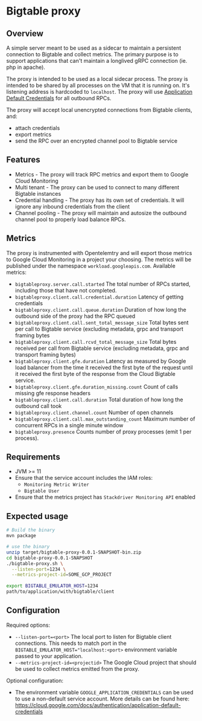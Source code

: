 # Bigtable proxy

## Overview

A simple server meant to be used as a sidecar to maintain a persistent connection to Bigtable and
collect metrics. The primary purpose is to support applications that can't maintain a longlived
gRPC connection (ie. php in apache).

The proxy is intended to be used as a local sidecar process. The proxy is intended to be shared by
all processes on the VM that it is running on. It's listening address is hardcoded to `localhost`.
The proxy will use [Application Default Credentials](https://cloud.google.com/docs/authentication/application-default-credentials)
for all outbound RPCs.

The proxy will accept local unencrypted connections from Bigtable clients, and:
- attach credentials
- export metrics
- send the RPC over an encrypted channel pool to Bigtable service

## Features

* Metrics - The proxy will track RPC metrics and export them to Google Cloud Monitoring
* Multi tenant - The proxy can be used to connect to many different Bigtable instances
* Credential handling - The proxy has its own set of credentials. It will ignore any inbound
  credentials from the client
* Channel pooling - The proxy will maintain and autosize the outbound channel pool to properly
  load balance RPCs.

## Metrics

The proxy is instrumented with Opentelemtry and will export those metrics to Google Cloud Monitoring
in a project your choosing. The metrics will be published under the namespace
`workload.googleapis.com`. Available metrics:

* `bigtableproxy.server.call.started` The total number of RPCs started, including those that have 
    not completed.
* `bigtableproxy.client.call.credential.duration` Latency of getting credentials
* `bigtableproxy.client.call.queue.duration` Duration of how long the outbound side of the proxy had
  the RPC queued
* `bigtableproxy.client.call.sent_total_message_size` Total bytes sent per call to Bigtable service
  (excluding metadata, grpc and transport framing bytes
* `bigtableproxy.client.call.rcvd_total_message_size` Total bytes received per call from Bigtable 
  service (excluding metadata, grpc and transport framing bytes)
* `bigtableproxy.client.gfe.duration` Latency as measured by Google load balancer from the time it 
  received the first byte of the request until it received the first byte of the response from the
  Cloud Bigtable service.
* `bigtableproxy.client.gfe.duration_missing.count` Count of calls missing gfe response headers
* `bigtableproxy.client.call.duration` Total duration of how long the outbound call took
* `bigtableproxy.client.channel.count` Number of open channels
* `bigtableproxy.client.call.max_outstanding_count` Maximum number of concurrent RPCs in a single
  minute window
* `bigtableproxy.presence` Counts number of proxy processes (emit 1 per process).

## Requirements

* JVM >= 11
* Ensure that the service account includes the IAM roles:
  * `Monitoring Metric Writer`
  * `Bigtable User`
* Ensure that the metrics project has `Stackdriver Monitoring API` enabled

## Expected usage

```sh
# Build the binary
mvn package

# use the binary
unzip target/bigtable-proxy-0.0.1-SNAPSHOT-bin.zip
cd bigtable-proxy-0.0.1-SNAPSHOT
./bigtable-proxy.sh \
  --listen-port=1234 \
  --metrics-project-id=SOME_GCP_PROJECT
 
export BIGTABLE_EMULATOR_HOST=1234
path/to/application/with/bigtable/client
```

## Configuration

Required options:
* `--listen-port=<port>` The local port to listen for Bigtable client connections. This needs to 
  match port in the `BIGTABLE_EMULATOR_HOST="localhost:<port>` environment variable passed to your
  application.
* `--metrics-project-id=<projectid>` The Google Cloud project that should be used to collect metrics
  emitted from the proxy.

Optional configuration:
* The environment variable `GOOGLE_APPLICATION_CREDENTIALS` can be used to use a non-default service
  account. More details can be found here: https://cloud.google.com/docs/authentication/application-default-credentials
